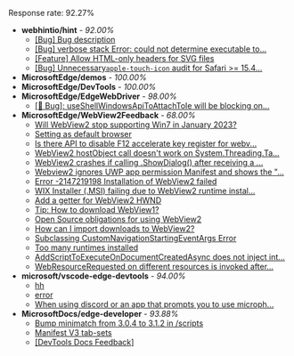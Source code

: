 Response rate: 92.27%

* **webhintio/hint** - _92.00%_
  * [[Bug] Bug description](https://github.com/webhintio/hint/issues/5360)
  * [[Bug] verbose stack Error: could not determine executable to...](https://github.com/webhintio/hint/issues/5349)
  * [[Feature] Allow HTML-only headers for SVG files](https://github.com/webhintio/hint/issues/5281)
  * [[Bug] Unnecessary`apple-touch-icon` audit for Safari >= 15.4...](https://github.com/webhintio/hint/issues/5256)
* **MicrosoftEdge/demos** - _100.00%_
* **MicrosoftEdge/DevTools** - _100.00%_
* **MicrosoftEdge/EdgeWebDriver** - _98.00%_
  * [[🐛 Bug]: useShellWindowsApiToAttachToIe will be blocking on...](https://github.com/MicrosoftEdge/EdgeWebDriver/issues/34)
* **MicrosoftEdge/WebView2Feedback** - _68.00%_
  * [Will WebView2 stop supporting Win7 in January 2023?](https://github.com/MicrosoftEdge/WebView2Feedback/issues/2964)
  * [Setting as default browser](https://github.com/MicrosoftEdge/WebView2Feedback/issues/2962)
  * [Is there API to disable F12 accelerate key register for webv...](https://github.com/MicrosoftEdge/WebView2Feedback/issues/2957)
  * [WebView2 hostObject call doesn't work on System.Threading.Ta...](https://github.com/MicrosoftEdge/WebView2Feedback/issues/2948)
  * [WebView2 crashes if calling .ShowDialog() after receiving a ...](https://github.com/MicrosoftEdge/WebView2Feedback/issues/2946)
  * [Webview2 ignores UWP app permission Manifest and shows the "...](https://github.com/MicrosoftEdge/WebView2Feedback/issues/2930)
  * [Error -2147219198 Installation of WebView2 failed](https://github.com/MicrosoftEdge/WebView2Feedback/issues/2914)
  * [ WIX Installer (.MSI) failing due to WebView2 runtime instal...](https://github.com/MicrosoftEdge/WebView2Feedback/issues/2911)
  * [Add a getter for WebView2 HWND](https://github.com/MicrosoftEdge/WebView2Feedback/issues/2907)
  * [Tip: How to download WebView1?](https://github.com/MicrosoftEdge/WebView2Feedback/issues/2902)
  * [Open Source obligations for using WebView2](https://github.com/MicrosoftEdge/WebView2Feedback/issues/2950)
  * [How can I import downloads to WebView2?](https://github.com/MicrosoftEdge/WebView2Feedback/issues/2940)
  * [Subclassing CustomNavigationStartingEventArgs Error](https://github.com/MicrosoftEdge/WebView2Feedback/issues/2928)
  * [Too many runtimes installed](https://github.com/MicrosoftEdge/WebView2Feedback/issues/2926)
  * [AddScriptToExecuteOnDocumentCreatedAsync does not inject int...](https://github.com/MicrosoftEdge/WebView2Feedback/issues/2921)
  * [WebResourceRequested on different resources is invoked after...](https://github.com/MicrosoftEdge/WebView2Feedback/issues/2909)
* **microsoft/vscode-edge-devtools** - _94.00%_
  * [hh](https://github.com/microsoft/vscode-edge-devtools/issues/1258)
  * [error](https://github.com/microsoft/vscode-edge-devtools/issues/1257)
  * [When using discord or an app that prompts you to use microph...](https://github.com/microsoft/vscode-edge-devtools/issues/1256)
* **MicrosoftDocs/edge-developer** - _93.88%_
  * [Bump minimatch from 3.0.4 to 3.1.2 in /scripts](https://github.com/MicrosoftDocs/edge-developer/pull/2310)
  * [Manifest V3 tab-sets](https://github.com/MicrosoftDocs/edge-developer/pull/2272)
  * [[DevTools Docs Feedback]](https://github.com/MicrosoftDocs/edge-developer/issues/2311)